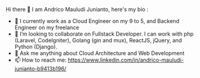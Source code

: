 Hi there 👋
I am Andrico Mauludi Junianto, here's my bio :

- 🔭 I currently work as a Cloud Engineer on my 9 to 5, and Backend Engineer on my freelance
- 👯 I’m looking to collaborate on Fullstack Developer. I can work with php (Laravel, CodeIgniter), Golang (gin and mux), ReactJS, jQuery, and Python (Django).
- 💬 Ask me anything about Cloud Architecture and Web Development
- 📫 How to reach me: 
https://www.linkedin.com/in/andrico-mauludi-junianto-b9413b196/

